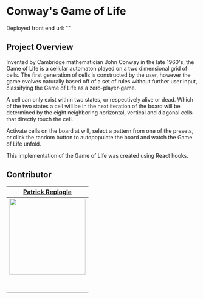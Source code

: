 # Conway's Game of Life

Deployed front end url: ""

## Project Overview
Invented by Cambridge mathematician John Conway in the late 1960's, the Game of Life is a cellular automaton played on a two dimensional
grid of cells. The first generation of cells is constructed by the user, however the game evolves naturally based off of a set of rules
without further user input, classifying the Game of Life as a zero-player-game.

A cell can only exist within two states, or respectively alive or dead. Which of the two states a cell will be in the next iteration of the board will be determined by the eight neighboring horizontal, vertical and diagonal cells that directly touch the cell.

Activate cells on the board at will, select a pattern from one of the presets, or click the random button to autopopulate the board and
watch the Game of Life unfold.

This implementation of the Game of Life was created using React hooks.

## Contributor

|[Patrick Replogle](https://github.com/patrick-replogle) |                                                                                                                                                                    
| :----------------------------------------------------------------------------------------------------------------------------------------------------------------------:|
| [<img src="https://avatars2.githubusercontent.com/u/50844285?s=400&u=7ffa88c4c221bf888b1771fec72530ac156d90c6&v=4" width = "200" />](https://github.com/patrick-replogle) |
|   [<img src="https://github.com/favicon.ico" width="15"> ](https://github.com/patrick-replogle) |
|  [ <img src="https://static.licdn.com/sc/h/al2o9zrvru7aqj8e1x2rzsrca" width="15"> ](https://www.linkedin.com/in/patrick-replogle-409a92193/)|  
